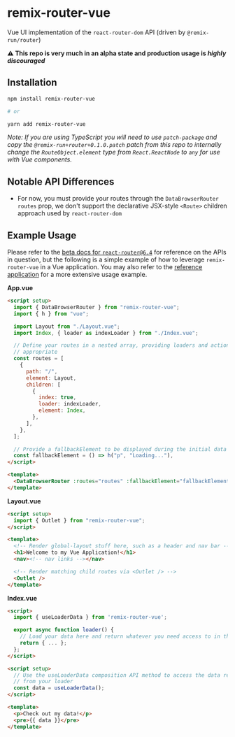 # remix-router-vue

Vue UI implementation of the `react-router-dom` API (driven by `@remix-run/router`)

**⚠️ This repo is very much in an alpha state and production usage is _highly discouraged_**

## Installation

```bash
npm install remix-router-vue

# or

yarn add remix-router-vue
```

_Note: If you are using TypeScript you will need to use `patch-package` and copy the `@remix-run+router+0.1.0.patch` patch from this repo to internally change the `RouteObject.element` type from `React.ReactNode` to `any` for use with Vue components._

## Notable API Differences

- For now, you must provide your routes through the `DataBrowserRouter` `routes` prop, we don't support the declarative JSX-style `<Route>` children approach used by `react-router-dom`

## Example Usage

Please refer to the [beta docs for `react-router@6.4`][rr-beta-docs] for reference on the APIs in question, but the following is a simple example of how to leverage `remix-router-vue` in a Vue application. You may also refer to the [reference application][reference-app] for a more extensive usage example.

**App.vue**

```html
<script setup>
  import { DataBrowserRouter } from "remix-router-vue";
  import { h } from "vue";

  import Layout from "./Layout.vue";
  import Index, { loader as indexLoader } from "./Index.vue";

  // Define your routes in a nested array, providing loaders and actions where
  // appropriate
  const routes = [
    {
      path: "/",
      element: Layout,
      children: [
        {
          index: true,
          loader: indexLoader,
          element: Index,
        },
      ],
    },
  ];

  // Provide a fallbackElement to be displayed during the initial data load
  const fallbackElement = () => h("p", "Loading..."),
</script>

<template>
  <DataBrowserRouter :routes="routes" :fallbackElement="fallbackElement" />
</template>
```

**Layout.vue**

```html
<script setup>
  import { Outlet } from "remix-router-vue";
</script>

<template>
  <!-- Render global-layout stuff here, such as a header and nav bar -->
  <h1>Welcome to my Vue Application!</h1>
  <nav><!-- nav links --></nav>

  <!-- Render matching child routes via <Outlet /> -->
  <Outlet />
</template>
```

**Index.vue**

```html
<script>
  import { useLoaderData } from 'remix-router-vue';

  export async function loader() {
    // Load your data here and return whatever you need access to in the UI
    return { ... };
  };
</script>

<script setup>
  // Use the useLoaderData composition API method to access the data returned
  // from your loader
  const data = useLoaderData();
</script>

<template>
  <p>Check out my data!</p>
  <pre>{{ data }}</pre>
</template>
```

[rr-beta-docs]: https://beta.reactrouter.com/en/dev
[reference-app]: ./reference-app/
